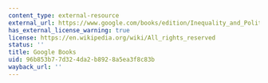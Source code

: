 ```yaml
---
content_type: external-resource
external_url: https://www.google.com/books/edition/Inequality_and_Political_Cleavage_in_Afr/Lv_5EAAAQBAJ?hl=en&gbpv=1
has_external_license_warning: true
license: https://en.wikipedia.org/wiki/All_rights_reserved
status: ''
title: Google Books
uid: 96b853b7-7d32-4da2-b892-8a5ea3f8c83b
wayback_url: ''
---
```

